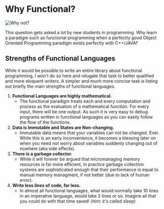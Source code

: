 ﻿# Why Functional?
![Why not?](https://imgs.xkcd.com/comics/functional.png)

This question gets asked a lot by new students in programming. Why learn a paradigm such as functional programming when a perfectly good Object Oriented Programming paradigm exists perfectly with C++/JAVA?

## Strengths of Functional Languages
While it would be possible to write an entire library about functional programming, I won't do so here and relugate that task to better qualified and more eloquent writers. A simpler and much more concise task is listing out briefly the main strengths of functional languages.

1. **Functional Languages are highly mathematical.**
    - The functional paradigm treats each and every computation and process as the evaluation of a mathematical function. For every input, there will be one output. As such it is very easy to debug programs written in functional languages as you can easily follow the flow of the functions.
2. **Data is Immutable and States are Non-changing.**
     - Immutable data means that your variables can not be changed. Ever. While this is an early inconvenience, it becomes a blessing later on when you need not worry about variables suddenly changing out of nowhere (aka side effects).
3. **There is a garbage collector.**
     - While it will forever be argued that micromanaging memory resources is far more efficient, in practice garbage collection systems are sophisticated enough that their performance is equal to manual memory managment, if not better (due to lack of human error).
 4. **Write less lines of code, far less.**
     - In almost all functional languages, what would normally take 10 lines in an imperative language, would take 2 lines or so. Imagine all that you could do with that time saved! *(hint: it's called sleep)*

